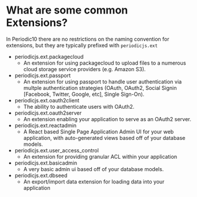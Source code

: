 # What are some common Extensions?

In Periodic10 there are no restrictions on the naming convention for extensions, but they are typically prefixed with `periodicjs.ext`

* periodicjs.ext.packagecloud 
  * An extension for using packagecloud to upload files to a numerous cloud storage service providers (e.g. Amazon S3).
* periodicjs.ext.passport 
  * An extension for using passport to handle user authentication via multple authentication strategies (OAuth, OAuth2, Social Signin [Facebook, Twitter, Google, etc], Single Sign-On).
* periodicjs.ext.oauth2client 
  * The ability to authenticate users with OAuth2.
* periodicjs.ext.oauth2server 
  * An extension enabling your application to serve as an OAuth2 server.
* periodicjs.ext.reactadmin 
  * A React based Single Page Application Admin UI for your web application, with auto-generated views based off of your database models.
* periodicjs.ext.user_access_control 
  * An extension for providing granular ACL within your application
* periodicjs.ext.basicadmin 
  * A very basic admin ui based off of your database models.
* periodicjs.ext.dbseed 
  * An export/import data extension for loading data into your application
